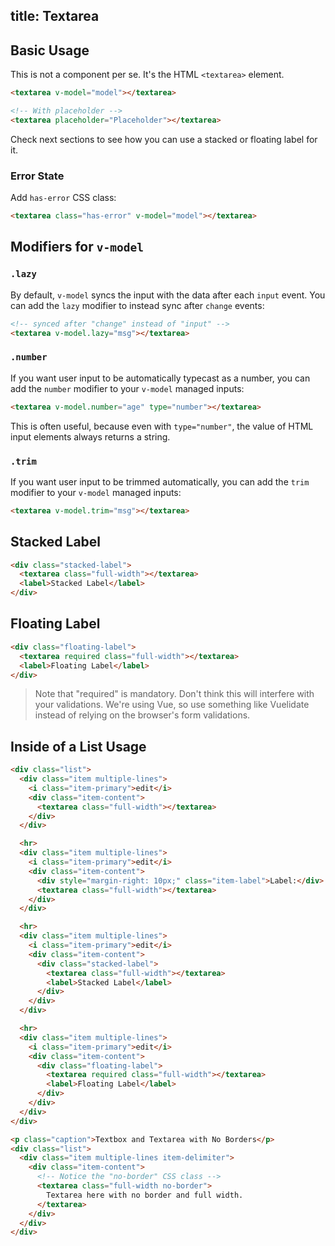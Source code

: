 title: Textarea
---
<input type="hidden" data-fullpage-demo="form/text-input/textarea">

## Basic Usage
This is not a component per se. It's the HTML `<textarea>` element.

``` html
<textarea v-model="model"></textarea>

<!-- With placeholder -->
<textarea placeholder="Placeholder"></textarea>
```

Check next sections to see how you can use a stacked or floating label for it.

### Error State
Add `has-error` CSS class:
``` html
<textarea class="has-error" v-model="model"></textarea>
```

## Modifiers for `v-model`

### `.lazy`

By default, `v-model` syncs the input with the data after each `input` event. You can add the `lazy` modifier to instead sync after `change` events:

``` html
<!-- synced after "change" instead of "input" -->
<textarea v-model.lazy="msg"></textarea>
```

### `.number`

If you want user input to be automatically typecast as a number, you can add the `number` modifier to your `v-model` managed inputs:

``` html
<textarea v-model.number="age" type="number"></textarea>
```

This is often useful, because even with `type="number"`, the value of HTML input elements always returns a string.

### `.trim`

If you want user input to be trimmed automatically, you can add the `trim` modifier to your `v-model` managed inputs:

```html
<textarea v-model.trim="msg"></textarea>
```

## Stacked Label

``` html
<div class="stacked-label">
  <textarea class="full-width"></textarea>
  <label>Stacked Label</label>
</div>
```

## Floating Label

``` html
<div class="floating-label">
  <textarea required class="full-width"></textarea>
  <label>Floating Label</label>
</div>
```

> Note that "required" is mandatory. Don't think this will interfere with your validations. We're using Vue, so use something like Vuelidate instead of relying on the browser's form validations.

## Inside of a List Usage

``` html
<div class="list">
  <div class="item multiple-lines">
    <i class="item-primary">edit</i>
    <div class="item-content">
      <textarea class="full-width"></textarea>
    </div>
  </div>

  <hr>
  <div class="item multiple-lines">
    <i class="item-primary">edit</i>
    <div class="item-content">
      <div style="margin-right: 10px;" class="item-label">Label:</div>
      <textarea class="full-width"></textarea>
    </div>
  </div>

  <hr>
  <div class="item multiple-lines">
    <i class="item-primary">edit</i>
    <div class="item-content">
      <div class="stacked-label">
        <textarea class="full-width"></textarea>
        <label>Stacked Label</label>
      </div>
    </div>
  </div>

  <hr>
  <div class="item multiple-lines">
    <i class="item-primary">edit</i>
    <div class="item-content">
      <div class="floating-label">
        <textarea required class="full-width"></textarea>
        <label>Floating Label</label>
      </div>
    </div>
  </div>
</div>

<p class="caption">Textbox and Textarea with No Borders</p>
<div class="list">
  <div class="item multiple-lines item-delimiter">
    <div class="item-content">
      <!-- Notice the "no-border" CSS class -->
      <textarea class="full-width no-border">
        Textarea here with no border and full width.
      </textarea>
    </div>
  </div>
</div>
```
